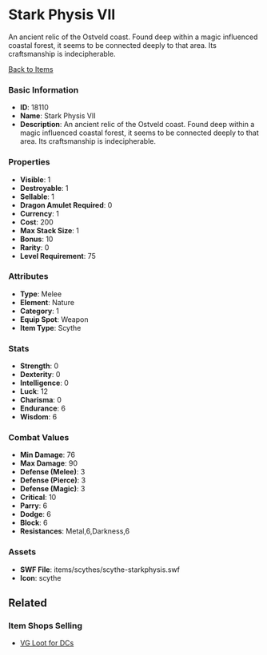 # Stark Physis VII

An ancient relic of the Ostveld coast. Found deep within a magic influenced coastal forest, it seems to be connected deeply to that area. Its craftsmanship is indecipherable.

[Back to Items](../items.md)

### Basic Information

- **ID**: 18110
- **Name**: Stark Physis VII
- **Description**: An ancient relic of the Ostveld coast. Found deep within a magic influenced coastal forest, it seems to be connected deeply to that area. Its craftsmanship is indecipherable.

### Properties

- **Visible**: 1
- **Destroyable**: 1
- **Sellable**: 1
- **Dragon Amulet Required**: 0
- **Currency**: 1
- **Cost**: 200
- **Max Stack Size**: 1
- **Bonus**: 10
- **Rarity**: 0
- **Level Requirement**: 75

### Attributes

- **Type**: Melee
- **Element**: Nature
- **Category**: 1
- **Equip Spot**: Weapon
- **Item Type**: Scythe

### Stats

- **Strength**: 0
- **Dexterity**: 0
- **Intelligence**: 0
- **Luck**: 12
- **Charisma**: 0
- **Endurance**: 6
- **Wisdom**: 6

### Combat Values

- **Min Damage**: 76
- **Max Damage**: 90
- **Defense (Melee)**: 3
- **Defense (Pierce)**: 3
- **Defense (Magic)**: 3
- **Critical**: 10
- **Parry**: 6
- **Dodge**: 6
- **Block**: 6
- **Resistances**: Metal,6,Darkness,6

### Assets

- **SWF File**: items/scythes/scythe-starkphysis.swf
- **Icon**: scythe

## Related

### Item Shops Selling

- [VG Loot for DCs](../item-shops/595-vg-loot-for-dcs.md)

